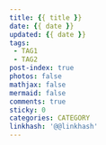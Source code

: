 ```yaml
---
title: {{ title }}
date: {{ date }}
updated: {{ date }}
tags: 
 - TAG1
 - TAG2
post-index: true
photos: false
mathjax: false
mermaid: false
comments: true
sticky: 0
categories: CATEGORY
linkhash: '@@linkhash'
---
```

